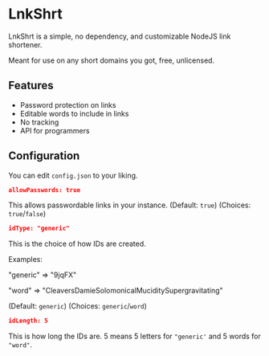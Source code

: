 # LnkShrt
LnkShrt is a simple, no dependency, and customizable NodeJS link shortener.

Meant for use on any short domains you got, free, unlicensed.
## Features
- Password protection on links
- Editable words to include in links
- No tracking
- API for programmers
## Configuration
You can edit ``config.json`` to your liking.

```json
allowPasswords: true
```
This allows passwordable links in your instance. (Default: ``true``) (Choices: ``true``/``false``)

```json
idType: "generic"
```
This is the choice of how IDs are created.

Examples:

"generic" => "9jqFX"

"word" => "CleaversDamieSolomonicalMuciditySupergravitating"

(Default: ``generic``) (Choices: ``generic``/``word``)

```json
idLength: 5
```
This is how long the IDs are. 5 means 5 letters for ``"generic'`` and 5 words for ``"word"``.